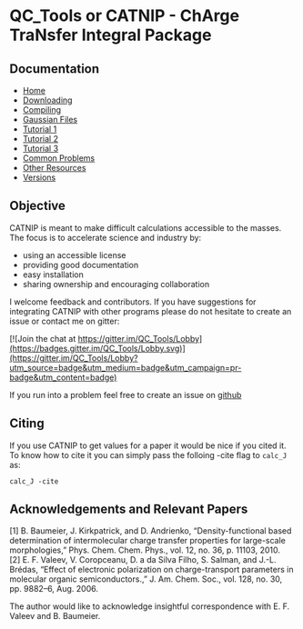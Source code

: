 # QC_Tools or CATNIP - ChArge TraNsfer Integral Package

## Documentation

 * [Home](https://github.com/JoshuaSBrown/QC_Tools/wiki/1.-Home)
 * [Downloading](https://github.com/JoshuaSBrown/QC_Tools/wiki/2.-Downloading)
 * [Compiling](https://github.com/JoshuaSBrown/QC_Tools/wiki/3.-Compiling)
 * [Gaussian Files](https://github.com/JoshuaSBrown/QC_Tools/wiki/4.-Gaussian-Files)
 * [Tutorial 1](https://github.com/JoshuaSBrown/QC_Tools/wiki/5.-Tutorial-1)
 * [Tutorial 2](https://github.com/JoshuaSBrown/QC_Tools/wiki/6.-Tutorial-2)
 * [Tutorial 3](https://github.com/JoshuaSBrown/QC_Tools/wiki/7.-Tutorial-3)
 * [Common Problems](https://github.com/JoshuaSBrown/QC_Tools/wiki/8.-Common-Problems)
 * [Other Resources](https://github.com/JoshuaSBrown/QC_Tools/wiki/9.-Other-Resources)
 * [Versions](https://github.com/JoshuaSBrown/QC_Tools/wiki/10.-Versions)

## Objective

CATNIP is meant to make difficult calculations accessible to the masses. The focus is to accelerate science and industry by:
 * using an accessible license
 * providing good documentation
 * easy installation
 * sharing ownership and encouraging collaboration
 
I welcome feedback and contributors. If you have suggestions for integrating CATNIP with other programs please do not hesitate to create an issue or contact me on gitter:

[![Join the chat at https://gitter.im/QC_Tools/Lobby](https://badges.gitter.im/QC_Tools/Lobby.svg)](https://gitter.im/QC_Tools/Lobby?utm_source=badge&utm_medium=badge&utm_campaign=pr-badge&utm_content=badge)

If you run into a problem feel free to create an issue on [github](https://github.com/JoshuaSBrown/QC_Tools/issues)

## Citing

If you use CATNIP to get values for a paper it would be nice if you cited it. To know how to cite it you can simply pass the folloing -cite flag to `calc_J` as:

```calc_J -cite```

## Acknowledgements and Relevant Papers

[1]	B. Baumeier, J. Kirkpatrick, and D. Andrienko, “Density-functional based determination of intermolecular charge transfer properties for large-scale morphologies,” Phys. Chem. Chem. Phys., vol. 12, no. 36, p. 11103, 2010.  
[2]	E. F. Valeev, V. Coropceanu, D. a da Silva Filho, S. Salman, and J.-L. Brédas, “Effect of electronic polarization on charge-transport parameters in molecular organic semiconductors.,” J. Am. Chem. Soc., vol. 128, no. 30, pp. 9882–6, Aug. 2006.  

The author would like to acknowledge insightful correspondence with E. F. Valeev and B. Baumeier. 
